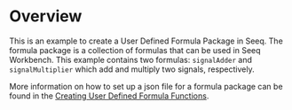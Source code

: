 # Overview

This is an example to create a User Defined Formula Package in Seeq. The formula package is a collection of formulas
that can be used in Seeq Workbench. This example contains two formulas: `signalAdder` and `signalMultiplier` which add
and multiply two signals, respectively.

More information on how to set up a json file for a formula package can be found in
the [Creating User Defined Formula Functions](https://support.seeq.com/kb/latest/cloud/creating-user-defined-formula-functions).
